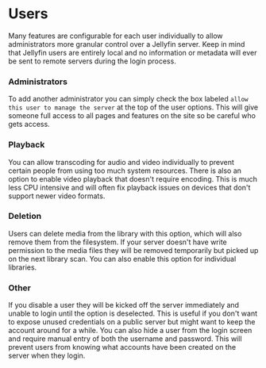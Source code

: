# Users

Many features are configurable for each user individually to allow administrators more granular control over a Jellyfin server. Keep in mind that Jellyfin users are entirely local and no information or metadata will ever be sent to remote servers during the login process.

### Administrators

To add another administrator you can simply check the box labeled `allow this user to manage the server` at the top of the user options. This will give someone full access to all pages and features on the site so be careful who gets access.

### Playback

You can allow transcoding for audio and video individually to prevent certain people from using too much system resources. There is also an option to enable video playback that doesn't require encoding. This is much less CPU intensive and will often fix playback issues on devices that don't support newer video formats.

### Deletion

Users can delete media from the library with this option, which will also remove them from the filesystem. If your server doesn't have write permission to the media files they will be removed temporarily but picked up on the next library scan. You can also enable this option for individual libraries.

### Other

If you disable a user they will be kicked off the server immediately and unable to login until the option is deselected. This is useful if you don't want to expose unused credentials on a public server but might want to keep the account around for a while. You can also hide a user from the login screen and require manual entry of both the username and password. This will prevent users from knowing what accounts have been created on the server when they login.
